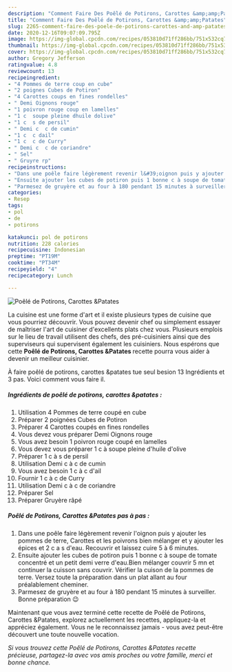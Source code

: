 ```yaml
---
description: "Comment Faire Des Poêlé de Potirons, Carottes &amp;amp;Patates"
title: "Comment Faire Des Poêlé de Potirons, Carottes &amp;amp;Patates"
slug: 2265-comment-faire-des-poele-de-potirons-carottes-and-amp-patates
date: 2020-12-16T09:07:09.795Z
image: https://img-global.cpcdn.com/recipes/053810d71ff286bb/751x532cq70/poele-de-potirons-carottes-patates-photo-principale-de-la-recette.jpg
thumbnail: https://img-global.cpcdn.com/recipes/053810d71ff286bb/751x532cq70/poele-de-potirons-carottes-patates-photo-principale-de-la-recette.jpg
cover: https://img-global.cpcdn.com/recipes/053810d71ff286bb/751x532cq70/poele-de-potirons-carottes-patates-photo-principale-de-la-recette.jpg
author: Gregory Jefferson
ratingvalue: 4.8
reviewcount: 13
recipeingredient:
- "4 Pommes de terre coup en cube"
- "2 poignes Cubes de Potiron"
- "4 Carottes coups en fines rondelles"
- " Demi Oignons rouge"
- "1 poivron rouge coup en lamelles"
- "1 c  soupe pleine dhuile dolive"
- "1 c  s de persil"
- " Demi c  c de cumin"
- "1 c  c dail"
- "1 c  c de Curry"
- " Demi c  c de coriandre"
- " Sel"
- " Gruyre rp"
recipeinstructions:
- "Dans une poêle faire légèrement revenir l&#39;oignon puis y ajouter les pommes de terre, Carottes et les poivrons bien mélanger et y ajouter les épices et 2 c a s d&#39;eau. Recouvrir et laissez cuire 5 à 6 minutes."
- "Ensuite ajouter les cubes de potiron puis 1 bonne c à soupe de tomate concentré et un petit demi verre d&#39;eau.Bien mélanger couvrir 5 mn et continuer la cuisson sans couvrir. Vérifier la cuison de la pommes de terre. Versez toute la préparation dans un plat allant au four préalablement cheminer."
- "Parmesez de gruyère et au four à 180 pendant 15 minutes à surveiller. Bonne préparation 😉"
categories:
- Resep
tags:
- pol
- de
- potirons

katakunci: pol de potirons 
nutrition: 228 calories
recipecuisine: Indonesian
preptime: "PT19M"
cooktime: "PT34M"
recipeyield: "4"
recipecategory: Lunch

---
```



![Poêlé de Potirons, Carottes &amp;Patates](https://img-global.cpcdn.com/recipes/053810d71ff286bb/751x532cq70/poele-de-potirons-carottes-patates-photo-principale-de-la-recette.jpg)

La cuisine est une forme d'art et il existe plusieurs types de cuisine que vous pourriez découvrir. Vous pouvez devenir chef ou simplement essayer de maîtriser l'art de cuisiner d'excellents plats chez vous. Plusieurs emplois sur le lieu de travail utilisent des chefs, des pré-cuisiniers ainsi que des superviseurs qui supervisent également les cuisiniers. Nous espérons que cette <strong> Poêlé de Potirons, Carottes &amp;Patates </strong> recette pourra vous aider à devenir un meilleur cuisinier.

<!--inarticleads1-->

À faire poêlé de potirons, carottes &amp;patates tue seul besion 13 Ingrédients et 3 pas. Voici comment vous faire il.

##### Ingrédients de poêlé de potirons, carottes &amp;patates :

1. Utilisation 4 Pommes de terre coupé en cube
1. Préparer 2 poignées Cubes de Potiron
1. Préparer 4 Carottes coupés en fines rondelles
1. Vous devez vous préparer  Demi Oignons rouge
1. Vous avez besoin 1 poivron rouge coupé en lamelles
1. Vous devez vous préparer 1 c à soupe pleine d&#39;huile d&#39;olive
1. Préparer 1 c à s de persil
1. Utilisation  Demi c à c de cumin
1. Vous avez besoin 1 c à c d&#39;ail
1. Fournir 1 c à c de Curry
1. Utilisation  Demi c à c de coriandre
1. Préparer  Sel
1. Préparer  Gruyère râpé




<!--inarticleads2-->

##### Poêlé de Potirons, Carottes &amp;Patates pas à pas :

1. Dans une poêle faire légèrement revenir l&#39;oignon puis y ajouter les pommes de terre, Carottes et les poivrons bien mélanger et y ajouter les épices et 2 c a s d&#39;eau. Recouvrir et laissez cuire 5 à 6 minutes.
1. Ensuite ajouter les cubes de potiron puis 1 bonne c à soupe de tomate concentré et un petit demi verre d&#39;eau.Bien mélanger couvrir 5 mn et continuer la cuisson sans couvrir. Vérifier la cuison de la pommes de terre. Versez toute la préparation dans un plat allant au four préalablement cheminer.
1. Parmesez de gruyère et au four à 180 pendant 15 minutes à surveiller. Bonne préparation 😉




<!--inarticleads1-->

<p>
Maintenant que vous avez terminé cette recette de Poêlé de Potirons, Carottes &amp;Patates, explorez actuellement les recettes, appliquez-la et appréciez également. Vous ne le reconnaissez jamais - vous avez peut-être découvert une toute nouvelle vocation.
</p>

<p>
<i>Si vous trouvez cette Poêlé de Potirons, Carottes &amp;Patates recette précieuse, partagez-la avec vos amis proches ou votre famille, merci et bonne chance.</i>
</p>
